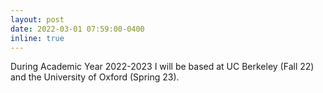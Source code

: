 ```yaml
---
layout: post
date: 2022-03-01 07:59:00-0400
inline: true
---
```


During Academic Year 2022-2023 I will be based at UC Berkeley (Fall 22) and the University of Oxford (Spring 23).
